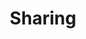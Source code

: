 ---
title: Sharing
short_name: Sharing
subheading: Collaborate with your team and clients
icon: people
order: 6
pitch:
  - heading: Collaborate with your team
    text: Give your team and clients access to update content on your site.
    icon: scrum-board
  - heading: Easy editing access for your clients
    text: Give update access to your clients without them having to sign up for a CloudCannon account or knowing you use CloudCannon at all.
    icon: meditation
  - heading: Collaboration
    text: Invite your team and clients to update your Jekyll site.
    icon: pair-programming
---    